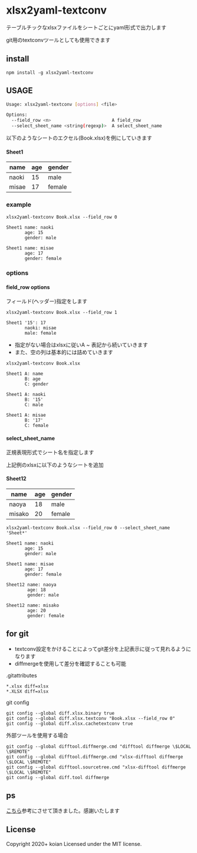 # xlsx2yaml-textconv

テーブルチックなxlsxファイルをシートごとにyaml形式で出力します

git用のtextconvツールとしても使用できます

## install
```
npm install -g xlsx2yaml-textconv
```

## USAGE


```bash
Usage: xlsx2yaml-textconv [options] <file>

Options:
  --field_row <n>                       A field_row
  --select_sheet_name <string(regexp)>  A select_sheet_name
```

以下のようなシートのエクセル(Book.xlsx)を例にしていきます

#### Sheet1

|name|age|gender|
|-|-|-|
|naoki|15|male|
|misae|17|female|

### example

```
xlsx2yaml-textconv Book.xlsx --field_row 0

Sheet1 name: naoki
       age: 15
       gender: male

Sheet1 name: misae
       age: 17
       gender: female
```


### options

#### field_row options

フィールド(ヘッダー)指定をします

```
xlsx2yaml-textconv Book.xlsx --field_row 1

Sheet1 '15': 17
       naoki: misae
       male: female
```

- 指定がない場合はxlsxに従いA ~ 表記から続いていきます
- また、空の列は基本的には詰めていきます

```
xlsx2yaml-textconv Book.xlsx

Sheet1 A: name
       B: age
       C: gender

Sheet1 A: naoki
       B: '15'
       C: male

Sheet1 A: misae
       B: '17'
       C: female
```

#### select_sheet_name

正規表現形式でシート名を指定します

上記例のxlsxに以下のようなシートを追加

#### Sheet12

|name|age|gender|
|-|-|-|
|naoya|18|male|
|misako|20|female|

```
xlsx2yaml-textconv Book.xlsx --field_row 0 --select_sheet_name 'Sheet*'

Sheet1 name: naoki
       age: 15
       gender: male

Sheet1 name: misae
       age: 17
       gender: female

Sheet12 name: naoya
        age: 18
        gender: male

Sheet12 name: misako
        age: 20
        gender: female

```

## for git

- textconv設定をかけることによってgit差分を上記表示に従って見れるようになります
- diffmergeを使用して差分を確認することも可能


.gitattributes
```
*.xlsx diff=xlsx
*.XLSX diff=xlsx
```

git config
```
git config --global diff.xlsx.binary true
git config --global diff.xlsx.textconv "Book.xlsx --field_row 0"
git config --global diff.xlsx.cachetextconv true
```

外部ツールを使用する場合
```
git config --global difftool.diffmerge.cmd "difftool diffmerge \$LOCAL \$REMOTE"
git config --global difftool.diffmerge.cmd "xlsx-difftool diffmerge \$LOCAL \$REMOTE"
git config --global difftool.sourcetree.cmd "xlsx-difftool diffmerge \$LOCAL \$REMOTE"
git config --global diff.tool diffmerge
```

## ps

[こちら](https://github.com/pismute/node-textconv)参考にさせて頂きました。感謝いたします


## License

Copyright 2020+ koian Licensed under the MIT license.
